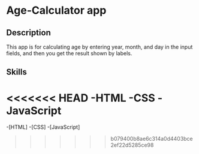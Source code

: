 # Age-Calculator app

## Description

This app is for calculating age by entering year, month, and day in the input fields, and then 
you get the result shown by labels.

## Skills

<<<<<<< HEAD
-HTML
-CSS
-JavaScript
=======
-[HTML]
-[CSS]
-[JavaScript]
>>>>>>> b079400b8ae6c314a0d4403bce2ef22d5285ce98


